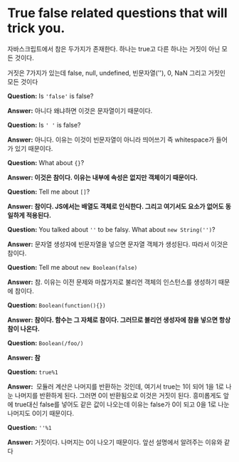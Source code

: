 # True false related questions that will trick you.

자바스크립트에서 참은 두가지가 존재한다. 하나는 true고 다른 하나는 거짓이 아닌 모든 것이다.

거짓은 7가지가 있는데 false, null, undefined, 빈문자열(''), 0, NaN 그리고 거짓인 모든 것이다

**Question:** Is `'false'` is false?

**Answer:** 아니다 왜냐하면 이것은 문자열이기 때문이다.

**Question:** Is `' '` is false?

**Answer:** 아니다. 이유는 이것이 빈문자열이 아니라 띄어쓰기 즉 whitespace가 들어가 있기 때문이다.

**Question:** What about `{}`?

**Answer: 이것은 참이다. 이유는 내부에 속성은 없지만 객체이기 때문이다.**

**Question:** Tell me about `[]`?

**Answer: 참이다. JS에서는 배열도 객체로 인식한다. 그리고 여기서도 요소가 없어도 동일하게 적용된다.**

**Question:** You talked about `''` to be falsy. What about `new String('')`?

**Answer:** 문자열 생성자에 빈문자열을 넣으면 문자열 객체가 생성된다. 따라서 이것은 참이다.

**Question:** Tell me about `new Boolean(false)`

**Answer:** 참. 이유는 이전 문제와 마찮가지로 불리언 객체의 인스턴스를 생성하기 때문에 참이다.

**Question:** `Boolean(function(){})`

**Answer: 참이다. 함수는 그 자체로 참이다. 그러므로 블리언 생성자에 참을 넣으면 항상 참이 나온다.**

**Question:** `Boolean(/foo/)`

**Answer: 참**

**Question:** `true%1`

**Answer:**  모듈러 계산은 나머지를 반환하는 것인데, 여기서 true는 1이 되어 1을 1로 나눈 나머지를 반환하게 된다. 그러면 0이 반환됨으로 이것은 거짓이 된다. 흥미롭게도 앞에 true대신 false를 넣어도 같은 값이 나오는데 이유는 false가 0이 되고 0을 1로 나눈 나머지도 0이기 때문이다.

**Question:** `''%1`

**Answer:** 거짓이다. 나머지는 0이 나오기 때문이다. 앞선 설명에서 알려주는 이유와 같다
